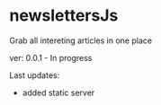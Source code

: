 #  newslettersJs

Grab all intereting articles in one place

ver: 0.0.1 - In progress

Last updates:

* added static server
